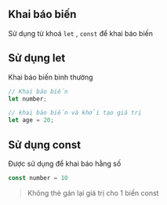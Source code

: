 ## Khai báo biến

Sử dụng từ khoá `let` , `const` để khai báo biến


## Sử dụng let

Khai báo biến bình thường 

```javascript
// Khai báo biến
let number;

// khai báo biến và khởi tạo giá trị
let age = 20;

```

## Sử dụng const

Được sử dụng để khai báo hằng số 

```javascript
const number = 10
```

> Không thẻ gán lại giá trị cho 1 biến const

